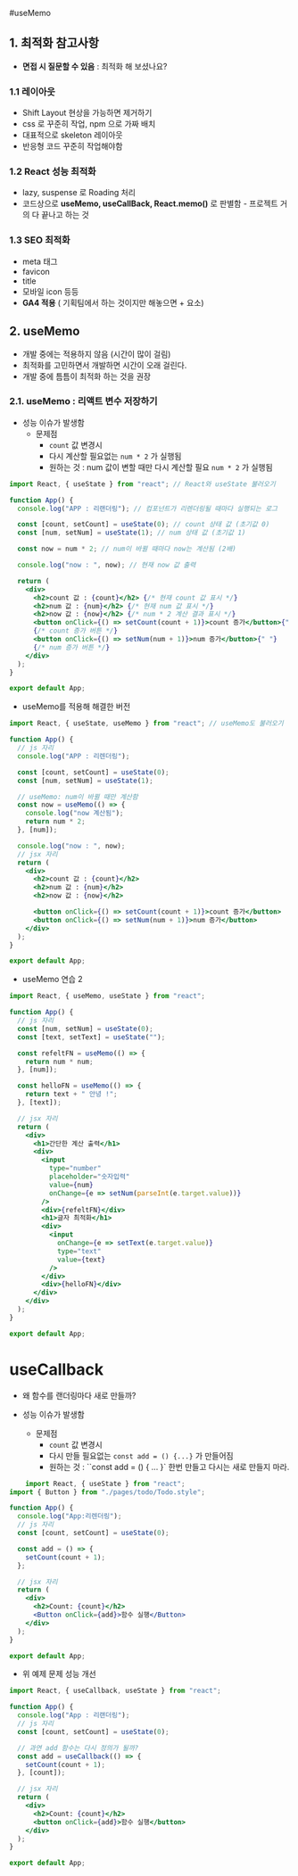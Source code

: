 #useMemo

## 1. 최적화 참고사항

- **면접 시 질문할 수 있음** : 최적화 해 보셨나요?

### 1.1 레이아웃

- Shift Layout 현상을 가능하면 제거하기
- css 로 꾸준히 작업, npm 으로 가짜 배치
- 대표적으로 skeleton 레이아웃
- 반응형 코드 꾸준히 작업해야함

### 1.2 React 성능 최적화

- lazy, suspense 로 Roading 처리
- 코드상으로 **useMemo, useCallBack, React.memo()** 로 판별함 - 프로젝트 거의 다 끝나고 하는 것

### 1.3 SEO 최적화

- meta 태그
- favicon
- title
- 모바일 icon 등등
- **GA4 적용** ( 기획팀에서 하는 것이지만 해놓으면 + 요소)

## 2. useMemo

- 개발 중에는 적용하지 않음 (시간이 많이 걸림)
- 최적화를 고민하면서 개발하면 시간이 오래 걸린다.
- 개발 중에 틈틈이 최적화 하는 것을 권장

### 2.1. useMemo : 리액트 변수 저장하기

- 성능 이슈가 발생함
  - 문제점
    - `count` 값 변경시
    - 다시 계산할 필요없는 `num * 2` 가 실행됨
    - 원하는 것 : num 값이 변할 때만 다시 계산할 필요 `num * 2` 가 실행됨

```jsx
import React, { useState } from "react"; // React와 useState 불러오기

function App() {
  console.log("APP : 리랜더링"); // 컴포넌트가 리렌더링될 때마다 실행되는 로그

  const [count, setCount] = useState(0); // count 상태 값 (초기값 0)
  const [num, setNum] = useState(1); // num 상태 값 (초기값 1)

  const now = num * 2; // num이 바뀔 때마다 now는 계산됨 (2배)

  console.log("now : ", now); // 현재 now 값 출력

  return (
    <div>
      <h2>count 값 : {count}</h2> {/* 현재 count 값 표시 */}
      <h2>num 값 : {num}</h2> {/* 현재 num 값 표시 */}
      <h2>now 값 : {now}</h2> {/* num * 2 계산 결과 표시 */}
      <button onClick={() => setCount(count + 1)}>count 증가</button>{" "}
      {/* count 증가 버튼 */}
      <button onClick={() => setNum(num + 1)}>num 증가</button>{" "}
      {/* num 증가 버튼 */}
    </div>
  );
}

export default App;
```

- useMemo를 적용해 해결한 버전

```jsx
import React, { useState, useMemo } from "react"; // useMemo도 불러오기

function App() {
  // js 자리
  console.log("APP : 리렌더링");

  const [count, setCount] = useState(0);
  const [num, setNum] = useState(1);

  // useMemo: num이 바뀔 때만 계산함
  const now = useMemo(() => {
    console.log("now 계산됨");
    return num * 2;
  }, [num]);

  console.log("now : ", now);
  // jsx 자리
  return (
    <div>
      <h2>count 값 : {count}</h2>
      <h2>num 값 : {num}</h2>
      <h2>now 값 : {now}</h2>

      <button onClick={() => setCount(count + 1)}>count 증가</button>
      <button onClick={() => setNum(num + 1)}>num 증가</button>
    </div>
  );
}

export default App;
```

- useMemo 연습 2

```jsx
import React, { useMemo, useState } from "react";

function App() {
  // js 자리
  const [num, setNum] = useState(0);
  const [text, setText] = useState("");

  const refeltFN = useMemo(() => {
    return num * num;
  }, [num]);

  const helloFN = useMemo(() => {
    return text + " 안녕 !";
  }, [text]);

  // jsx 자리
  return (
    <div>
      <h1>간단한 계산 출력</h1>
      <div>
        <input
          type="number"
          placeholder="숫자입력"
          value={num}
          onChange={e => setNum(parseInt(e.target.value))}
        />
        <div>{refeltFN}</div>
        <h1>글자 최적화</h1>
        <div>
          <input
            onChange={e => setText(e.target.value)}
            type="text"
            value={text}
          />
        </div>
        <div>{helloFN}</div>
      </div>
    </div>
  );
}

export default App;
```

# useCallback
- 왜 함수를 랜더링마다 새로 만들까?

- 성능 이슈가 발생함
  - 문제점
    - `count` 값 변경시
    - 다시 만들 필요없는 `const add = () {...}` 가 만들어짐
    - 원하는 것 : ``const add = () { ... }` 한번 만들고 다시는 새로 만들지 마라.

```jsx
    import React, { useState } from "react";
import { Button } from "./pages/todo/Todo.style";

function App() {
  console.log("App:리렌더링");
  // js 자리
  const [count, setCount] = useState(0);

  const add = () => {
    setCount(count + 1);
  };

  // jsx 자리
  return (
    <div>
      <h2>Count: {count}</h2>
      <Button onClick={add}>함수 실행</Button>
    </div>
  );
}

export default App;
```

- 위 예제 문제 성능 개선

```jsx
import React, { useCallback, useState } from "react";

function App() {
  console.log("App : 리랜더링");
  // js 자리
  const [count, setCount] = useState(0);

  // 과연 add 함수는 다시 정의가 될까?
  const add = useCallback(() => {
    setCount(count + 1);
  }, [count]);

  // jsx 자리
  return (
    <div>
      <h2>Count: {count}</h2>
      <button onClick={add}>함수 실행</button>
    </div>
  );
}

export default App;
```